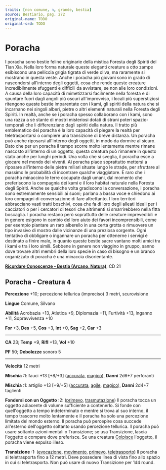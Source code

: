 ```yaml
---
traits: [non comune, n, grande, bestia]
source: Bestiario, pag. 272
original-name: TODO
original-srd: TODO
---
```


# Poracha

I poracha sono bestie feline originarie della mistica Foresta degli Spiriti del
Tian Xia. Nella loro forma naturale queste eleganti creature a otto zampe
esibiscono una pelliccia grigia tigrata di verde oliva, ma raramente si mostrano
in questa veste. Anche i poracha più giovani sono in grado di nascondersi
all'interno degli oggetti, cosa che rende queste creature incredibilmente
sfuggenti e difficili da avvistare, se non alle loro condizioni. A causa della
loro capacità di mimetizzarsi facilmente nella foresta e di spuntare fuori dagli
angoli più oscuri all'improvviso, i locali più superstiziosi ritengono queste
bestie imparentate con i kami, gli spiriti della natura che si incarnano nei
singoli alberi, pietre o altri elementi naturali nella Foresta degli Spiriti. In
realtà, anche se i poracha spesso collaborano con i kami, sono una razza a sé
stante di mostri misteriosi dotati di strani poteri spazio-temporali che li
differenziano dagli spiriti della natura. Il tratto più emblematico dei poracha
è la loro capacità di piegare la realtà per teletrasportarsi o compiere una
transizione di breve distanza. Un poracha può anche riposarsi all'interno degli
oggetti, in modo da dormire al sicuro. Dato che per un poracha il tempo scorre
molto lentamente mentre rimane nascosto all'interno di un oggetto, questa
creatura può rimanere in questo stato anche per lunghi periodi. Una volta che si
sveglia, il poracha esce a giocare nel mondo dei viventi. Ai poracha piace
soprattutto mettersi a riposare all'interno delle pietre miliari situate lungo
le strade, per sfruttare al massimo le probabilità di incontrare qualche
viaggiatore. È raro che i poracha minaccino le terre occupate dagli umani, dal
momento che preferiscono la compagnia dei kami e il loro habitat naturale nella
Foresta degli Spiriti. Anche se qualche volta gradiscono la conversazione, i
poracha sono estremamente sensibili ai suoni; parlano a bassa voce e chiedono ai
loro compagni di conversazione di fare altrettanto. I loro territori abbracciano
vasti tratti boschivi, cosa che fa di loro degli alleati ideali per i cacciatori
o per i cercatori di tesori che altrimenti si smarrirebbero nella fitta
boscaglia. I poracha restano però soprattutto delle creature imprevedibili e in
genere esigono in cambio del loro aiuto dei favori incomprensibili, come per
esempio piantare un raro alberello in una certa grotta o rimuovere un tipo
invasivo di mostro dalle vicinanze di una preziosa sorgente. Ogni tentativo di
obbligare o ingannare un poracha per ottenerne i servigi è destinato a finire
male, in quanto queste bestie sacre vantano molti amici tra i kami e tra i loro
simili. Sebbene in genere non viaggino in gruppo, sanno dove trovare altri
membri della loro specie in caso di bisogno e un branco organizzato di poracha è
una minaccia disorientante.

**[Ricordare Conoscenze - Bestia (Arcano, Natura)](/azioni/abilita/ricordare-conoscenze)**:
CD 21

## Poracha - Creatura 4

**Percezione** +10; percezione tellurica (impreciso) 3 metri, scurovisione

**Lingue** Comune, Silvano

**Abilità** Acrobazia +13, Atletica +9, Diplomazia +11, Furtività +13, Inganno
+11, Sopravvivenza +10

**For** +3, **Des** +5, **Cos** +3, **Int** +0, **Sag** +2, **Car** +3

---

**CA** 23; **Temp** +9, **Rifl** +13, **Vol** +10

**PF** 50; **Debolezze** sonoro 5

---

**Velocità** 12 metri

**Mischia** :1: fauci +13 \[+8/+3] ([accurata](/tratti/accurata),
[magico](/tratti/magico)), **Danni** 2d6+7 perforanti

**Mischia** :1: artiglio +13 \[+9/+5] ([accurata](/tratti/accurata),
[agile](/tratti/agile), [magico](/tratti/magico)), **Danni** 2d4+7 taglienti

**Fondersi con un Oggetto** :2: ([primevo](/tratti/primevo),
[trasmutazione](/tratti/trasmutazione)) Il poracha tocca un oggetto adiacente di
volume sufficiente a contenerlo. Si fonde con quell'oggetto a tempo
indeterminato e mentre si trova al suo interno, il tempo trascorre molto
lentamente e il poracha ha solo una percezione limitata del mondo esterno. Il
poracha può percepire cosa succede all'esterno dell'oggetto soltanto usando
percezione tellurica. Il poracha può usare soltanto azioni mentali o
Transizione; se usa Transizione, lascia l'oggetto e compare dove preferisce. Se
una creatura [Colpisce](/azioni/colpire) l'oggetto, il poracha viene espulso
illeso.

**Transizione** :1: ([evocazione](/tratti/evocazione),
[movimento](/tratti/movimento), [primevo](/tratti/primevo),
[teletrasporto](/tratti/teletrasporto)) Il poracha si teletrasporta fino a 12
metri. Deve possedere linea di vista fino allo spazio in cui si teletrasporta.
Non può usare di nuovo Transizione per 1d4 round.
